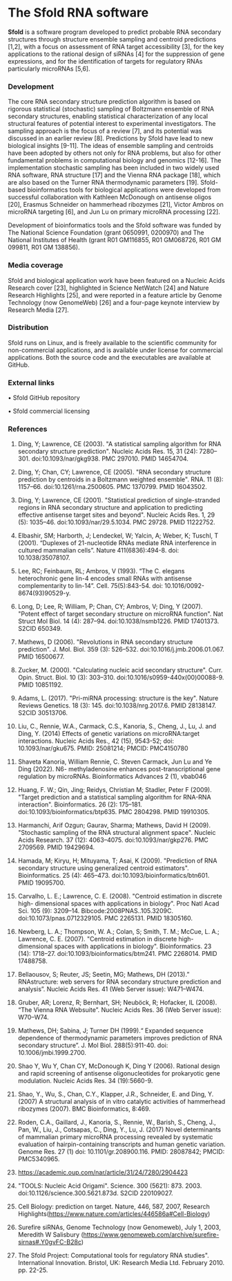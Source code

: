 # The Sfold RNA software

**Sfold** is a software program developed to predict probable RNA secondary structures through structure ensemble sampling and centroid predictions [1,2], with a focus on assessment of  RNA target accessibility [3], for the key applications to the rational design of siRNAs [4]  for the suppression of gene expressions, and for the identification of targets for regulatory RNAs particularly microRNAs [5,6].  

### Development 
The core RNA secondary structure prediction algorithm is based on rigorous statistical (stochastic) sampling of Boltzmann ensemble of RNA secondary structures, enabling statistical characterization of any local structural features of potential interest to experimental investigators. The sampling approach is the focus of a review [7], and its potential was discussed in an earlier review [8]. Predictions by Sfold have lead to new biological insights [9-11]. The ideas of ensemble sampling and centroids have been adopted by others not only for RNA problems, but also for other fundamental problems in computational biology and genomics [12-16]. The implementation stochastic sampling has been included in two widely used RNA software, RNA structure [17] and the Vienna RNA package [18], which are also based on the Turner RNA thermodynamic parameters [19]. 
Sfold-based bioinformatics tools for biological applications were developed from successful collaboration with Kathleen McDonough on antisense oligos [20], Erasmus Schneider on hammerhead ribozymes [21], Victor Ambros on microRNA targeting [6], and Jun Lu on primary microRNA processing [22]. 

Development of bioinformatics tools and the Sfold software was funded by The National Science Foundation (grant 0650991, 0200970) and The National Institutes of Health (grant R01 GM116855, R01 GM068726, R01 GM 099811, R01 GM 138856).

### Media coverage

Sfold and biological application work have been featured on a Nucleic Acids Research cover [23], highlighted in Science NetWatch [24] and Nature Research Highlights [25], and were reported in a feature article by Genome Technology (now GenomeWeb) [26] and a four-page keynote interview by Research Media [27].

### Distribution

Sfold runs on Linux, and is freely available to the scientific community for non-commercial applications, and is available under license for commercial applications. Both the source code and the executables are available at GitHub.

### External links

•	Sfold GitHub repository

•	Sfold commercial licensing

### References

1.	 Ding, Y; Lawrence, CE (2003). "A statistical sampling algorithm for RNA secondary structure prediction". Nucleic Acids Res. 15, 31 (24): 7280–301. doi:10.1093/nar/gkg938. PMC 297010. PMID 14654704.
2.	 Ding, Y; Chan, CY; Lawrence, CE (2005). "RNA secondary structure prediction by centroids in a Boltzmann weighted ensemble". RNA. 11 (8): 1157–66. doi:10.1261/rna.2500605. PMC 1370799. PMID 16043502.
3.	 Ding, Y; Lawrence, CE (2001). "Statistical prediction of single-stranded regions in RNA secondary structure and application to predicting effective antisense target sites and beyond". Nucleic Acids Res. 1, 29 (5): 1035–46. doi:10.1093/nar/29.5.1034. PMC 29728. PMID 11222752. 
4.	Elbashir, SM; Harborth, J; Lendeckel, W; Yalcin, A; Weber, K; Tuschl, T (2001). “Duplexes of 21-nucleotide RNAs mediate RNA interference in cultured mammalian cells”. Nature 411(6836):494-8. doi: 10.1038/35078107.
5.	Lee, RC; Feinbaum, RL; Ambros, V (1993). “The C. elegans heterochronic gene lin-4 encodes small RNAs with antisense complementarity to lin-14”. Cell. 75(5):843-54. doi: 10.1016/0092-8674(93)90529-y.
6.	 Long, D; Lee, R; William, P; Chan, CY; Ambros, V; Ding, Y (2007). "Potent effect of target secondary structure on microRNA function". Nat Struct Mol Biol. 14 (4): 287–94. doi:10.1038/nsmb1226. PMID 17401373. S2CID 650349.
7.	Mathews, D (2006). "Revolutions in RNA secondary structure prediction". J. Mol. Biol. 359 (3): 526–532. doi:10.1016/j.jmb.2006.01.067. PMID 16500677.
8.	 Zucker, M. (2000). "Calculating nucleic acid secondary structure". Curr. Opin. Struct. Biol. 10 (3): 303–310. doi:10.1016/s0959-440x(00)00088-9. PMID 10851192.
9.	 Adams, L. (2017). "Pri-miRNA processing: structure is the key". Nature Reviews Genetics. 18 (3): 145. doi:10.1038/nrg.2017.6. PMID 28138147. S2CID 30513706.
10.	 Liu, C., Rennie, W.A., Carmack, C.S., Kanoria, S., Cheng, J., Lu, J. and Ding, Y. (2014) Effects of genetic variations on microRNA:target interactions. Nucleic Acids Res., 42 (15), 9543-52; doi: 10.1093/nar/gku675. PMID: 25081214; PMCID: PMC4150780
11.	 Shaveta Kanoria, William Rennie, C. Steven Carmack, Jun Lu and Ye Ding (2022). N6- methyladenosine enhances post-transcriptional gene regulation by microRNAs. Bioinformatics Advances 2 (1), vbab046
12.	 Huang, F. W.; Qin, Jing; Reidys, Christian M; Stadler, Peter F (2009). "Target prediction and a statistical sampling algorithm for RNA-RNA interaction". Bioinformatics. 26 (2): 175–181. doi:10.1093/bioinformatics/btp635. PMC 2804298. PMID 19910305.
13.	 Harmanchi, Arif Ozgun; Gaurav, Sharma; Mathews, David H (2009). "Stochastic sampling of the RNA structural alignment space". Nucleic Acids Research. 37 (12): 4063–4075. doi:10.1093/nar/gkp276. PMC 2709569. PMID 19429694.
14.	 Hamada, M; Kiryu, H; Mituyama, T; Asai, K (2009). "Prediction of RNA secondary structure using generalized centroid estimators". Bioinformatics. 25 (4): 465–473. doi:10.1093/bioinformatics/btn601. PMID 19095700.
15.	 Carvalho, L. E.; Lawrence, C. E. (2008). "Centroid estimation in discrete high- dimensional spaces with applications in biology". Proc Natl Acad Sci. 105 (9): 3209–14. Bibcode:2008PNAS..105.3209C. doi:10.1073/pnas.0712329105. PMC 2265131. PMID 18305160.
16.	 Newberg, L. A.; Thompson, W. A.; Colan, S; Smith, T. M.; McCue, L. A.; Lawrence, C. E. (2007). "Centroid estimation in discrete high- dimensional spaces with applications in biology". Bioinformatics. 23 (14): 1718–27. doi:10.1093/bioinformatics/btm241. PMC 2268014. PMID 17488758.

17. Bellaousov, S; Reuter, JS; Seetin, MG; Mathews, DH (2013).” RNAstructure: web servers for RNA secondary structure prediction and analysis”. Nucleic Acids Res. 41 (Web Server issue): W471–W474. 

18. Gruber, AR; Lorenz, R; Bernhart, SH; Neuböck, R; Hofacker, IL (2008). “The Vienna RNA Websuite”. Nucleic Acids Res. 36 (Web Server issue): W70–W74.


19. Mathews, DH; Sabina, J; Turner DH (1999).“ Expanded sequence dependence of thermodynamic parameters improves prediction of RNA secondary structure”. J. Mol Biol. 288(5):911-40. doi: 10.1006/jmbi.1999.2700.
20. Shao Y, Wu Y, Chan CY, McDonough K, Ding Y (2006). Rational design and rapid screening of antisense oligonucleotides for prokaryotic gene modulation. Nucleic Acids Res. 34 (19):5660-9.
21. Shao, Y., Wu, S., Chan, C.Y., Klapper, J.R., Schneider, E. and Ding, Y. (2007) A structural analysis of in vitro catalytic activities of hammerhead ribozymes (2007). BMC Bioinformatics, 8:469.

22. Roden, C.A., Gaillard, J., Kanoria, S., Rennie, W., Barish, S., Cheng, J., Pan, W., Liu, J., Cotsapas, C., Ding, Y., Lu, J. (2017) Novel determinants of mammalian primary microRNA processing revealed by systematic evaluation of hairpin-containing transcripts and human genetic variation. Genome Res. 27 (1) doi: 10.1101/gr.208900.116. PMID: 28087842; PMCID: PMC5340965.

23.  https://academic.oup.com/nar/article/31/24/7280/2904423
24. "TOOLS: Nucleic Acid Origami". Science. 300 (5621): 873. 2003. doi:10.1126/science.300.5621.873d. S2CID 220109027.


25. Cell Biology: prediction on target. Nature, 446, 587, 2007, Research Highlights(https://www.nature.com/articles/446586a#Cell-Biology)

26. Surefire siRNAs, Genome Technology (now Genomeweb), July 1, 2003, Meredith W Salisbury
(https://www.genomeweb.com/archive/surefire-sirnas#.Y0gvFC-B28c)

27. The Sfold Project: Computational tools for regulatory RNA studies". International Innovation. Bristol, UK: Research Media Ltd. February 2010. pp. 22-25.
